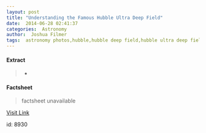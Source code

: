 ```yaml
---
layout: post
title: "Understanding the Famous Hubble Ultra Deep Field"
date:  2014-06-28 02:41:37 
categories:  Astronomy   
author:  Joshua Filmer                                                 
tags:  astronomy photos,hubble,hubble deep field,hubble ultra deep field,hudf                                                                                                                                                                                                                                                                                                                                                                                                                                                                                                                                                                                                                                                                                                                         
---
```



#### Extract
>+

#### Factsheet
>factsheet unavailable

[Visit Link](http://www.fromquarkstoquasars.com/understanding-the-famous-hubble-ultra-deep-field/)

id:    8930 
